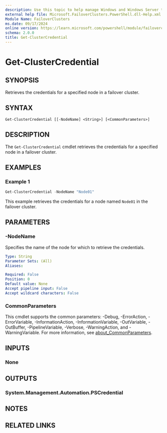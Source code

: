 ```yaml
---
description: Use this topic to help manage Windows and Windows Server technologies with Windows PowerShell.
external help file: Microsoft.FailoverClusters.PowerShell.dll-Help.xml
Module Name: FailoverClusters
ms.date: 09/17/2024
online version: https://learn.microsoft.com/powershell/module/failoverclusters/get-clustercredential?view=windowsserver2025-ps&wt.mc_id=ps-gethelp
schema: 2.0.0
title: Get-ClusterCredential
---
```


# Get-ClusterCredential

## SYNOPSIS
Retrieves the credentials for a specified node in a failover cluster.

## SYNTAX

```
Get-ClusterCredential [[-NodeName] <String>] [<CommonParameters>]
```

## DESCRIPTION

The `Get-ClusterCredential` cmdlet retrieves the credentials for a specified node in a failover
cluster.

## EXAMPLES

### Example 1

```powershell
Get-ClusterCredential -NodeName "Node01"
```

This example retrieves the credentials for a node named `Node01` in the failover cluster.

## PARAMETERS

### -NodeName

Specifies the name of the node for which to retrieve the credentials.

```yaml
Type: String
Parameter Sets: (All)
Aliases:

Required: False
Position: 0
Default value: None
Accept pipeline input: False
Accept wildcard characters: False
```

### CommonParameters

This cmdlet supports the common parameters: -Debug, -ErrorAction, -ErrorVariable,
-InformationAction, -InformationVariable, -OutVariable, -OutBuffer, -PipelineVariable, -Verbose,
-WarningAction, and -WarningVariable. For more information, see
[about_CommonParameters](/powershell/module/microsoft.powershell.core/about/about_commonparameters).

## INPUTS

### None

## OUTPUTS

### System.Management.Automation.PSCredential

## NOTES

## RELATED LINKS
